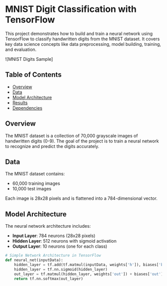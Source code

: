 # MNIST Digit Classification with TensorFlow

This project demonstrates how to build and train a neural network using TensorFlow to classify handwritten digits from the MNIST dataset. It covers key data science concepts like data preprocessing, model building, training, and evaluation.

![MNIST Digits Sample]

## Table of Contents

- [Overview](#overview)
- [Data](#data)
- [Model Architecture](#model-architecture)
- [Results](#results)
- [Dependencies](#dependencies)

## Overview
The MNIST dataset is a collection of 70,000 grayscale images of handwritten digits (0-9). The goal of the project is to train a neural network to recognize and predict the digits accurately.

## Data
The MNIST dataset contains:
- 60,000 training images
- 10,000 test images

Each image is 28x28 pixels and is flattened into a 784-dimensional vector.

## Model Architecture
The neural network architecture includes:
- **Input Layer**: 784 neurons (28x28 pixels)
- **Hidden Layer**: 512 neurons with sigmoid activation
- **Output Layer**: 10 neurons (one for each class)

```python
# Simple Network Architecture in TensorFlow
def neural_net(inputData):
    hidden_layer = tf.add(tf.matmul(inputData, weights['h']), biases['b'])
    hidden_layer = tf.nn.sigmoid(hidden_layer)
    out_layer = tf.matmul(hidden_layer, weights['out']) + biases['out']
    return tf.nn.softmax(out_layer)

